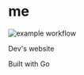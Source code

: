 # me

![example workflow](https://github.com/osousa/me/.github/workflows/main.yml/badge.svg)

Dev's website

Built with Go
